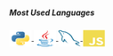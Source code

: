 
##### Most Used Languages
 <a href="https://github.com/fernandocamposr">
<!--    <div>
  <img height="150em" src="https://github-readme-stats.vercel.app/api?username=fernandocamposr&show_icons=true&theme=dark&include_all_commits=true&count_private=true&hide_border=true&hide_title=true&hide=contribs,prs,issues,stars"/>
  <img height="150em" src="https://github-readme-stats.vercel.app/api/top-langs/?username=fernandocamposr&layout=compact&langs_count=5&theme=dark"/>
    </div> -->
 <div style="display: inline_block">
  <img align="center" alt="" height="30" width="40" src="https://raw.githubusercontent.com/devicons/devicon/master/icons/python/python-original.svg">
  <img align="center" alt="" height="30" width="40" src="https://raw.githubusercontent.com/devicons/devicon/master/icons/java/java-original.svg">

   <img align="center" alt="" height="30" width="40" src="https://raw.githubusercontent.com/devicons/devicon/master/icons/mysql/mysql-original.svg">
    <img align="center" alt="" height="30" width="40" src="https://raw.githubusercontent.com/devicons/devicon/master/icons/javascript/javascript-plain.svg">
 
  


</div>



